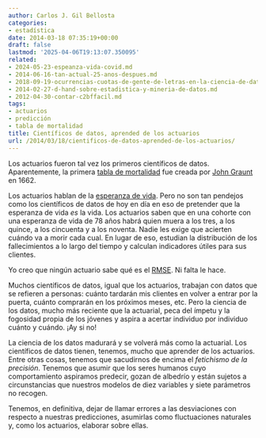 ```yaml
---
author: Carlos J. Gil Bellosta
categories:
- estadística
date: 2014-03-18 07:35:19+00:00
draft: false
lastmod: '2025-04-06T19:13:07.350095'
related:
- 2024-05-23-espeanza-vida-covid.md
- 2014-06-16-tan-actual-25-anos-despues.md
- 2018-09-19-ocurrencias-cuotas-de-gente-de-letras-en-la-ciencia-de-datos.md
- 2014-02-27-d-hand-sobre-estadistica-y-mineria-de-datos.md
- 2012-04-30-contar-c2bffacil.md
tags:
- actuarios
- predicción
- tabla de mortalidad
title: Científicos de datos, aprended de los actuarios
url: /2014/03/18/cientificos-de-datos-aprended-de-los-actuarios/
---
```


Los actuarios fueron tal vez los primeros científicos de datos. Aparentemente, la primera [tabla de mortalidad](https://es.wikipedia.org/wiki/Tablas_de_mortalidad) fue creada por [John Graunt](https://es.wikipedia.org/wiki/John_Graunt) en 1662.

Los actuarios hablan de la [esperanza de vida](https://es.wikipedia.org/wiki/Esperanza_de_vida). Pero no son tan pendejos como los científicos de datos de hoy en día en eso de pretender que la esperanza de vida _es_ la vida. Los actuarios saben que en una cohorte con una esperanza de vida de 78 años habrá quien muera a los tres, a los quince, a los cincuenta y a los noventa. Nadie les exige que acierten cuándo va a morir cada cual. En lugar de eso, estudian la distribución de los fallecimientos a lo largo del tiempo y calculan indicadores útiles para sus clientes.

Yo creo que ningún actuario sabe qué es el [RMSE](http://en.wikipedia.org/wiki/Root-mean-square_deviation). Ni falta le hace.

Muchos científicos de datos, igual que los actuarios, trabajan con datos que se refieren a personas: cuánto tardarán mis clientes en volver a entrar por la puerta, cuánto comprarán en los próximos meses, etc. Pero la ciencia de los datos, mucho más reciente que la actuarial, peca del ímpetu y la fogosidad propia de los jóvenes y aspira a acertar individuo por individuo cuánto y cuándo. ¡Ay si no!

La ciencia de los datos madurará y se volverá más como la actuarial. Los científicos de datos tienen, tenemos, mucho que aprender de los actuarios. Entre otras cosas, tenemos que sacudirnos de encima el _fetichismo de la precisión_. Tenemos que asumir que los seres humanos cuyo comportamiento aspiramos predecir, gozan de albedrío y están sujetos a circunstancias que nuestros modelos de diez variables y siete parámetros no recogen.

Tenemos, en definitiva, dejar de llamar errores a las desviaciones con respecto a nuestras predicciones, asumirlas como fluctuaciones naturales y, como los actuarios, elaborar sobre ellas.